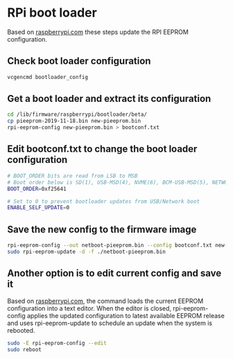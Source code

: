 # RPi boot loader

Based on [raspberrypi.com](https://www.raspberrypi.com/documentation/computers/raspberry-pi.html#updating-the-eeprom-configuration) these steps update the RPI EEPROM configuration.

## Check boot loader configuration

```sh
vcgencmd bootloader_config
```

## Get a boot loader and extract its configuration

```sh
cd /lib/firmware/raspberrypi/bootloader/beta/
cp pieeprom-2019-11-18.bin new-pieeprom.bin
rpi-eeprom-config new-pieeprom.bin > bootconf.txt
```

## Edit bootconf.txt to change the boot loader configuration

```sh
# BOOT_ORDER bits are read from LSB to MSB
# Boot order below is SD(1), USB-MSD(4), NVME(6), BCM-USB-MSD(5), NETWORK(2) and RESTART(f)
BOOT_ORDER=0xf25641

# Set to 0 to prevent bootloader updates from USB/Network boot
ENABLE_SELF_UPDATE=0
```

## Save the new config to the firmware image

```sh
rpi-eeprom-config --out netboot-pieeprom.bin --config bootconf.txt new-pieeprom.bin
sudo rpi-eeprom-update -d -f ./netboot-pieeprom.bin
```

## Another option is to edit current config and save it

Based on [raspberrypi.com](https://www.raspberrypi.com/documentation/computers/raspberry-pi.html#updating-the-eeprom-configuration), the command loads the current EEPROM configuration into a text editor. When the editor is closed, rpi-eeprom-config applies the updated configuration to latest available EEPROM release and uses rpi-eeprom-update to schedule an update when the system is rebooted.

```sh
sudo -E rpi-eeprom-config --edit
sudo reboot
```
